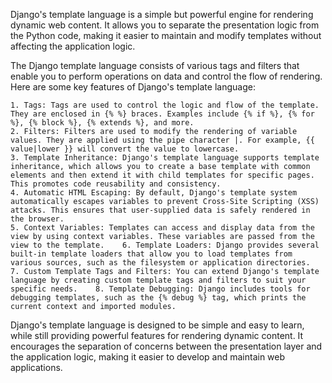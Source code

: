Django's template language is a simple but powerful engine for rendering dynamic web content. It allows you to separate the presentation logic from the Python code, making it easier to maintain and modify templates without affecting the application logic.

The Django template language consists of various tags and filters that enable you to perform operations on data and control the flow of rendering. Here are some key features of Django's template language:

    1. Tags: Tags are used to control the logic and flow of the template. They are enclosed in {% %} braces. Examples include {% if %}, {% for %}, {% block %}, {% extends %}, and more.
    2. Filters: Filters are used to modify the rendering of variable values. They are applied using the pipe character |. For example, {{ value|lower }} will convert the value to lowercase.
    3. Template Inheritance: Django's template language supports template inheritance, which allows you to create a base template with common elements and then extend it with child templates for specific pages. This promotes code reusability and consistency.
    4. Automatic HTML Escaping: By default, Django's template system automatically escapes variables to prevent Cross-Site Scripting (XSS) attacks. This ensures that user-supplied data is safely rendered in the browser.
    5. Context Variables: Templates can access and display data from the view by using context variables. These variables are passed from the view to the template.    6. Template Loaders: Django provides several built-in template loaders that allow you to load templates from various sources, such as the filesystem or application directories.
    7. Custom Template Tags and Filters: You can extend Django's template language by creating custom template tags and filters to suit your specific needs.    8. Template Debugging: Django includes tools for debugging templates, such as the {% debug %} tag, which prints the current context and imported modules.

Django's template language is designed to be simple and easy to learn, while still providing powerful features for rendering dynamic content. It encourages the separation of concerns between the presentation layer and the application logic, making it easier to develop and maintain web applications.
